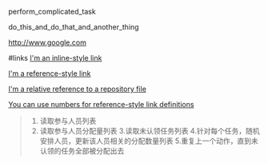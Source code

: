 perform_complicated_task

do_this_and_do_that_and_another_thing

http://www.google.com




#links
[I'm an inline-style link](https://www.google.com)

[I'm a reference-style link][Arbitrary case-insensitive reference text]

[I'm a relative reference to a repository file](../aa)

[You can use numbers for reference-style link definitions][1]



[arbitrary case-insensitive reference text]: https://www.mozilla.org

[1]: http://slashdot.org

[link text itself]: http://www.reddit.com


> 1. 读取参与人员列表 
> 2. 读取参与人员分配量列表 
> 3.读取未认领任务列表
> 4.针对每个任务，随机安排人员，更新该人员相关的分配数量列表 5.重复上一个动作，直到未认领的任务全部被分配出去
